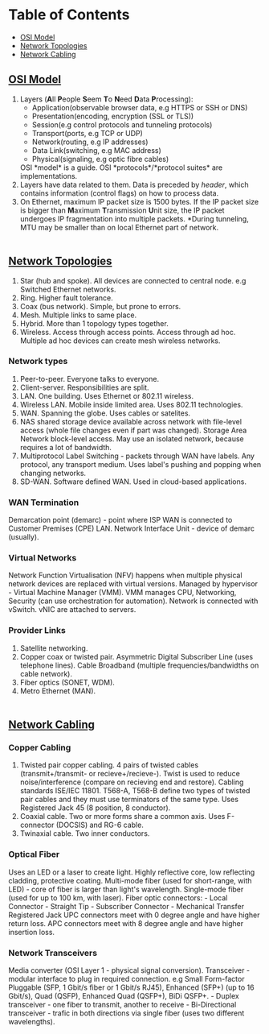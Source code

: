 # Table of Contents
- [OSI Model](#osi-model)
- [Network Topologies](#network-topologies)
- [Network Cabling](#network-cabling)
## [OSI Model](#table-of-contents)
1. Layers (**A**ll **P**eople **S**eem **T**o **N**eed **D**ata **P**rocessing):
    <ul>
      <li>Application(observable browser data, e.g HTTPS or SSH or DNS)</li>
      <li>Presentation(encoding, encryption (SSL or TLS))</li>
      <li>Session(e.g control protocols and tunneling protocols)</li>
      <li>Transport(ports, e.g TCP or UDP)</li>
      <li>Network(routing, e.g IP addresses)</li>
      <li>Data Link(switching, e.g MAC address)</li>
      <li>Physical(signaling, e.g optic fibre cables)</li>
    </ul>
    OSI *model* is a guide. OSI *protocols*/*protocol suites* are implementations.
3. Layers have data related to them. Data is preceded by *header*, which contains information (control flags) on how to process data.
4. On Ethernet, maximum IP packet size is 1500 bytes. If the IP packet size is bigger than **M**aximum **T**ransmission **U**nit size, the IP packet undergoes IP fragmentation into multiple packets. *During tunneling, MTU may be smaller than on local Ethernet part of network.
<br></br>
## [Network Topologies](#table-of-contents)
1. Star (hub and spoke). All devices are connected to central node. e.g Switched Ethernet networks.
2. Ring. Higher fault tolerance.
3. Coax (bus network). Simple, but prone to errors.
4. Mesh. Multiple links to same place.
5. Hybrid. More than 1 topology types together.
6. Wireless. Access through access points. Access through ad hoc. Multiple ad hoc devices can create mesh wireless networks.
### Network types
1. Peer-to-peer. Everyone talks to everyone.
2. Client-server. Responsibilities are split.
3. LAN. One building. Uses Ethernet or 802.11 wireless.
4. Wireless LAN. Mobile inside limited area. Uses 802.11 technologies.
5. WAN. Spanning the globe. Uses cables or satelites.
6. NAS shared storage device available across network with file-level access (whole file changes even if part was changed). Storage Area Network block-level access. May use an isolated network, because requires a lot of bandwidth.
7. Multiprotocol Label Switching - packets through WAN have labels. Any protocol, any transport medium. Uses label's pushing and popping when changing networks.
8. SD-WAN. Software defined WAN. Used in cloud-based applications.
### WAN Termination
Demarcation point (demarc) - point where ISP WAN is connected to Customer Premises (CPE) LAN. Network Interface Unit - device of demarc (usually).
### Virtual Networks
Network Function Virtualisation (NFV) happens when multiple physical network devices are replaced with virtual versions. Managed by hypervisor - Virtual Machine Manager (VMM). VMM manages CPU, Networking, Security (can use orchestration for automation). Network is connected with vSwitch. vNIC are attached to servers.
### Provider Links
1. Satellite networking.
2. Copper coax or twisted pair. Asymmetric Digital Subscriber Line (uses telephone lines). Cable Broadband (multiple frequencies/bandwidths on cable network).
3. Fiber optics (SONET, WDM).
4. Metro Ethernet (MAN).
<br></br>
## [Network Cabling](#table-of-contents)
### Copper Cabling
1. Twisted pair copper cabling. 4 pairs of twisted cables (transmit+/transmit- or recieve+/recieve-). Twist is used to reduce noise/interference (compare on recieving end and restore). Cabling standards ISE/IEC 11801. T568-A, T568-B define two types of twisted pair cables and they must use terminators of the same type. Uses Registered Jack 45 (8 position, 8 conductor).
2. Coaxial cable. Two or more forms share a common axis. Uses F-connector (DOCSIS) and RG-6 cable.
3. Twinaxial cable. Two inner conductors.
### Optical Fiber
Uses an LED or a laser to create light. Highly reflective core, low reflecting cladding, protective coating. Multi-mode fiber (used for short-range, with LED) - core of fiber is larger than light's wavelength. Single-mode fiber (used for up to 100 km, with laser).
Fiber optic connectors:
    - Local Connector
    - Straight Tip
    - Subscriber Connector
    - Mechanical Transfer Registered Jack
UPC connectors meet with 0 degree angle and have higher return loss. APC connectors meet with 8 degree angle and have higher insertion loss.
### Network Transceivers
Media converter (OSI Layer 1 - physical signal conversion).
Transceiver - modular interface to plug in required connection. e.g Small Form-factor Pluggable (SFP, 1 Gbit/s fiber or 1 Gbit/s RJ45), Enhanced (SFP+) (up to 16 Gbit/s), Quad (QSFP), Enhanced Quad (QSFP+), BiDi QSFP+. 
    - Duplex transceiver - one fiber to transmit, another to receive
    - Bi-Directional transceiver - trafic in both directions via single fiber (uses two different wavelengths).
